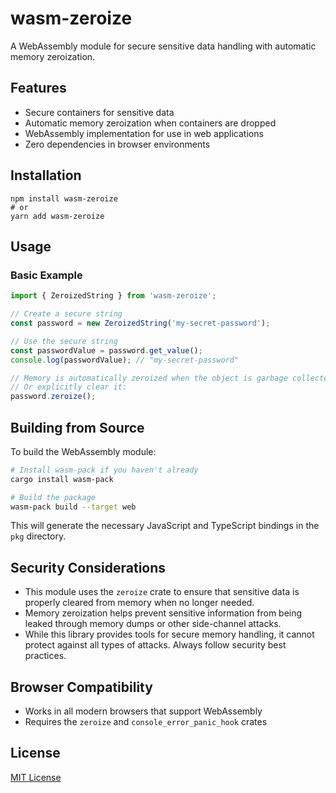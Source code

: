 # wasm-zeroize

A WebAssembly module for secure sensitive data handling with automatic memory zeroization.

## Features

- Secure containers for sensitive data
- Automatic memory zeroization when containers are dropped
- WebAssembly implementation for use in web applications
- Zero dependencies in browser environments

## Installation

```
npm install wasm-zeroize
# or
yarn add wasm-zeroize
```

## Usage

### Basic Example

```javascript
import { ZeroizedString } from 'wasm-zeroize';

// Create a secure string
const password = new ZeroizedString('my-secret-password');

// Use the secure string
const passwordValue = password.get_value();
console.log(passwordValue); // "my-secret-password"

// Memory is automatically zeroized when the object is garbage collected
// Or explicitly clear it:
password.zeroize();
```

## Building from Source

To build the WebAssembly module:

```bash
# Install wasm-pack if you haven't already
cargo install wasm-pack

# Build the package
wasm-pack build --target web
```

This will generate the necessary JavaScript and TypeScript bindings in the `pkg` directory.

## Security Considerations

- This module uses the `zeroize` crate to ensure that sensitive data is properly cleared from memory when no longer needed.
- Memory zeroization helps prevent sensitive information from being leaked through memory dumps or other side-channel attacks.
- While this library provides tools for secure memory handling, it cannot protect against all types of attacks. Always follow security best practices.

## Browser Compatibility

- Works in all modern browsers that support WebAssembly
- Requires the `zeroize` and `console_error_panic_hook` crates

## License

[MIT License](LICENSE)

